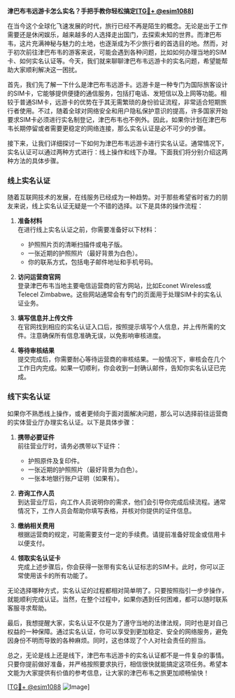 **津巴布韦远游卡怎么实名？手把手教你轻松搞定[[TG💪+ @esim1088](https://t.me/s/esim1088)]**

在当今这个全球化飞速发展的时代，旅行已经不再是陌生的概念。无论是出于工作需要还是休闲娱乐，越来越多的人选择走出国门，去探索未知的世界。而津巴布韦，这片充满神秘与魅力的土地，也逐渐成为不少旅行者的首选目的地。然而，对于初次前往津巴布韦的游客来说，可能会遇到各种问题，比如如何办理当地的SIM卡、如何实名认证等。今天，我们就来聊聊津巴布韦远游卡的实名问题，希望能帮助大家顺利解决这一困扰。

首先，我们先了解一下什么是津巴布韦远游卡。远游卡是一种专门为国际旅客设计的SIM卡，它能够提供便捷的通信服务，包括打电话、发短信以及上网等功能。相较于普通SIM卡，远游卡的优势在于其无需繁琐的身份验证流程，非常适合短期旅行者使用。不过，随着全球对网络安全和用户隐私保护意识的提高，许多国家开始要求SIM卡必须进行实名制登记，津巴布韦也不例外。因此，如果你计划在津巴布韦长期停留或者需要更稳定的网络连接，那么实名认证是必不可少的步骤。

接下来，让我们详细探讨一下如何为津巴布韦远游卡进行实名认证。通常情况下，实名认证可以通过两种方式进行：线上操作和线下办理。下面我们将分别介绍这两种方法的具体步骤。

### **线上实名认证**
随着互联网技术的发展，在线服务已经成为一种趋势。对于那些希望省时省力的朋友来说，线上实名认证无疑是一个不错的选择。以下是具体的操作流程：

1. **准备材料**  
   在进行线上实名认证之前，你需要准备好以下材料：
   - 护照照片页的清晰扫描件或电子版。
   - 一张近期的护照照片（最好背景为白色）。
   - 你的联系方式，包括电子邮件地址和手机号码。

2. **访问运营商官网**  
   登录津巴布韦当地主要电信运营商的官方网站，比如Econet Wireless或Telecel Zimbabwe。这些网站通常会有专门的页面用于处理SIM卡的实名认证业务。

3. **填写信息并上传文件**  
   在官网找到相应的实名认证入口后，按照提示填写个人信息，并上传所需的文件。注意确保所有信息准确无误，以免影响审核进度。

4. **等待审核结果**  
   提交完成后，你需要耐心等待运营商的审核结果。一般情况下，审核会在几个工作日内完成。如果一切顺利，你会收到一封确认邮件，告知你实名认证已完成。

### **线下实名认证**
如果你不熟悉线上操作，或者更倾向于面对面解决问题，那么可以选择前往运营商的实体营业厅办理实名认证。以下是具体步骤：

1. **携带必要证件**  
   前往营业厅时，请务必携带以下证件：
   - 护照原件及复印件。
   - 一张近期的护照照片（最好背景为白色）。
   - 一张本地银行账户证明（如果有）。

2. **咨询工作人员**  
   到达营业厅后，向工作人员说明你的需求，他们会引导你完成后续流程。通常情况下，工作人员会帮助你填写表格，并核对你提供的证件信息。

3. **缴纳相关费用**  
   根据运营商的规定，可能需要支付一定的手续费。请提前准备好现金或信用卡以便支付。

4. **领取实名认证卡**  
   完成上述步骤后，你会获得一张带有实名认证标志的SIM卡。此时，你可以正常使用该卡的所有功能了。

无论选择哪种方式，实名认证的过程都相对简单明了。只要按照指引一步步操作，就能顺利完成认证。当然，在整个过程中，如果你遇到任何困难，都可以随时联系客服寻求帮助。

最后，我想提醒大家，实名认证不仅是为了遵守当地的法律法规，同时也是对自己权益的一种保障。通过实名认证，你可以享受到更加稳定、安全的网络服务，避免因身份不明而导致的各种麻烦。同时，这也体现了个人对社会责任的担当。

总之，无论是线上还是线下，津巴布韦远游卡的实名认证都不是一件复杂的事情。只要你提前做好准备，并严格按照要求执行，相信很快就能搞定这项任务。希望本文能为大家提供有价值的参考信息，让大家的津巴布韦之旅更加顺畅愉快！  

[[TG💪+ @esim1088](https://t.me/s/esim1088) ![Image](https://i.postimg.cc/4NQfJmqS/Snipaste-2025-05-13-00-14-12.png)]